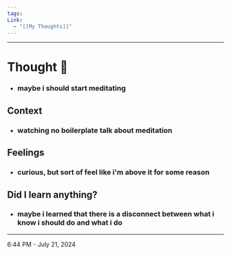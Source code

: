 ```yaml
---
tags: 
Link:
  - "[[My Thoughts]]"
---
```

- - - 
# Thought 💭 
- ### **maybe i should start meditating**
## Context
- ### watching no boilerplate talk about meditation 
## Feelings
- ### curious, but sort of feel like i'm above it for some reason   
## Did I learn anything?
- ### maybe i learned that there is a disconnect between what i know i should do and what i do
- - - 
6:44 PM - July 21, 2024
